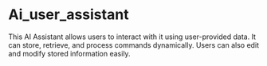 # Ai_user_assistant
This AI Assistant allows users to interact with it using user-provided data. It can store, retrieve, and process commands dynamically. Users can also edit and modify stored information easily.
